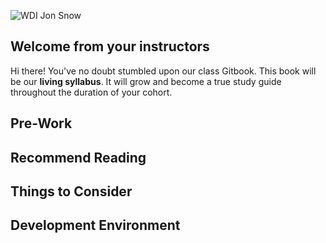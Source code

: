 ![WDI Jon Snow](http://imgur.com/oavA3Zy)

## Welcome from your instructors

Hi there! You've no doubt stumbled upon our class Gitbook. This book will be our **living syllabus**. It will grow and become a true study guide throughout the duration of your cohort.

## Pre-Work

## Recommend Reading

## Things to Consider

## Development Environment
